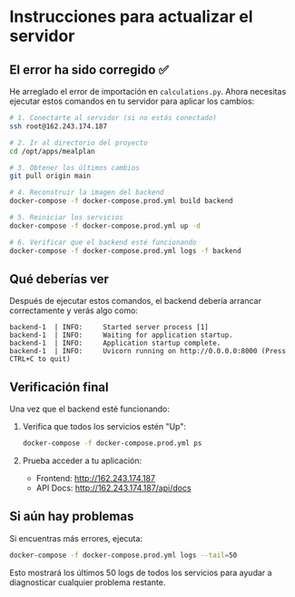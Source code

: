# Instrucciones para actualizar el servidor

## El error ha sido corregido ✅

He arreglado el error de importación en `calculations.py`. Ahora necesitas ejecutar estos comandos en tu servidor para aplicar los cambios:

```bash
# 1. Conectarte al servidor (si no estás conectado)
ssh root@162.243.174.187

# 2. Ir al directorio del proyecto
cd /opt/apps/mealplan

# 3. Obtener los últimos cambios
git pull origin main

# 4. Reconstruir la imagen del backend
docker-compose -f docker-compose.prod.yml build backend

# 5. Reiniciar los servicios
docker-compose -f docker-compose.prod.yml up -d

# 6. Verificar que el backend esté funcionando
docker-compose -f docker-compose.prod.yml logs -f backend
```

## Qué deberías ver

Después de ejecutar estos comandos, el backend debería arrancar correctamente y verás algo como:

```
backend-1  | INFO:     Started server process [1]
backend-1  | INFO:     Waiting for application startup.
backend-1  | INFO:     Application startup complete.
backend-1  | INFO:     Uvicorn running on http://0.0.0.0:8000 (Press CTRL+C to quit)
```

## Verificación final

Una vez que el backend esté funcionando:

1. Verifica que todos los servicios estén "Up":
   ```bash
   docker-compose -f docker-compose.prod.yml ps
   ```

2. Prueba acceder a tu aplicación:
   - Frontend: http://162.243.174.187
   - API Docs: http://162.243.174.187/api/docs

## Si aún hay problemas

Si encuentras más errores, ejecuta:
```bash
docker-compose -f docker-compose.prod.yml logs --tail=50
```

Esto mostrará los últimos 50 logs de todos los servicios para ayudar a diagnosticar cualquier problema restante.